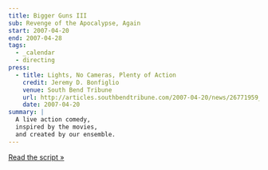 ```yaml
---
title: Bigger Guns III
sub: Revenge of the Apocalypse, Again
start: 2007-04-20
end: 2007-04-28
tags:
  - _calendar
  - directing
press:
  - title: Lights, No Cameras, Plenty of Action
    credit: Jeremy D. Bonfiglio
    venue: South Bend Tribune
    url: http://articles.southbendtribune.com/2007-04-20/news/26771959_1_kung-fu-michelle-milne-lab-work
    date: 2007-04-20
summary: |
  A live action comedy,
  inspired by the movies,
  and created by our ensemble.
---
```


[Read the script »](script/)
